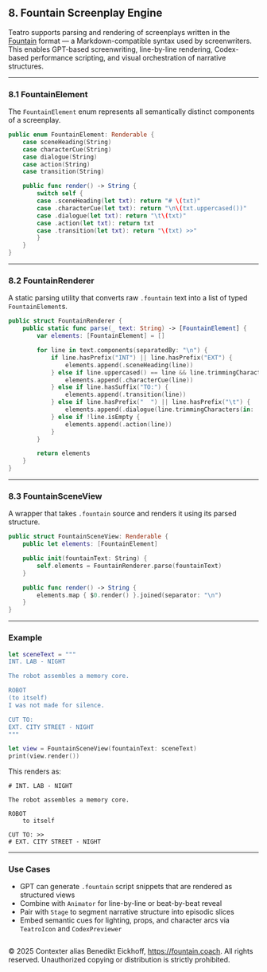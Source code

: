 ## 8. Fountain Screenplay Engine

Teatro supports parsing and rendering of screenplays written in the [Fountain](https://fountain.io) format — a Markdown-compatible syntax used by screenwriters. This enables GPT-based screenwriting, line-by-line rendering, Codex-based performance scripting, and visual orchestration of narrative structures.

---

### 8.1 FountainElement

The `FountainElement` enum represents all semantically distinct components of a screenplay.

```swift
public enum FountainElement: Renderable {
    case sceneHeading(String)
    case characterCue(String)
    case dialogue(String)
    case action(String)
    case transition(String)

    public func render() -> String {
        switch self {
        case .sceneHeading(let txt): return "# \(txt)"
        case .characterCue(let txt): return "\n\(txt.uppercased())"
        case .dialogue(let txt): return "\t\(txt)"
        case .action(let txt): return txt
        case .transition(let txt): return "\(txt) >>"
        }
    }
}
```

---

### 8.2 FountainRenderer

A static parsing utility that converts raw `.fountain` text into a list of typed `FountainElement`s.

```swift
public struct FountainRenderer {
    public static func parse(_ text: String) -> [FountainElement] {
        var elements: [FountainElement] = []

        for line in text.components(separatedBy: "\n") {
            if line.hasPrefix("INT") || line.hasPrefix("EXT") {
                elements.append(.sceneHeading(line))
            } else if line.uppercased() == line && line.trimmingCharacters(in: .whitespaces).count > 0 {
                elements.append(.characterCue(line))
            } else if line.hasSuffix("TO:") {
                elements.append(.transition(line))
            } else if line.hasPrefix("  ") || line.hasPrefix("\t") {
                elements.append(.dialogue(line.trimmingCharacters(in: .whitespaces)))
            } else if !line.isEmpty {
                elements.append(.action(line))
            }
        }

        return elements
    }
}
```

---

### 8.3 FountainSceneView

A wrapper that takes `.fountain` source and renders it using its parsed structure.

```swift
public struct FountainSceneView: Renderable {
    public let elements: [FountainElement]

    public init(fountainText: String) {
        self.elements = FountainRenderer.parse(fountainText)
    }

    public func render() -> String {
        elements.map { $0.render() }.joined(separator: "\n")
    }
}
```

---

### Example

```swift
let sceneText = """
INT. LAB - NIGHT

The robot assembles a memory core.

ROBOT
(to itself)
I was not made for silence.

CUT TO:
EXT. CITY STREET - NIGHT
"""

let view = FountainSceneView(fountainText: sceneText)
print(view.render())
```

This renders as:

```
# INT. LAB - NIGHT

The robot assembles a memory core.

ROBOT
	to itself

CUT TO: >>
# EXT. CITY STREET - NIGHT
```

---

### Use Cases

- GPT can generate `.fountain` script snippets that are rendered as structured views
- Combine with `Animator` for line-by-line or beat-by-beat reveal
- Pair with `Stage` to segment narrative structure into episodic slices
- Embed semantic cues for lighting, props, and character arcs via `TeatroIcon` and `CodexPreviewer`


```
```
© 2025 Contexter alias Benedikt Eickhoff, https://fountain.coach. All rights reserved.
Unauthorized copying or distribution is strictly prohibited.
```
